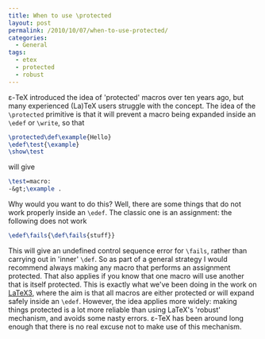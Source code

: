 ```yaml
---
title: When to use \protected
layout: post
permalink: /2010/10/07/when-to-use-protected/
categories:
  - General
tags:
  - etex
  - protected
  - robust
---
```

ε-TeX introduced the idea of 'protected' macros over ten years ago, but many experienced (La)TeX users struggle with the concept. The idea of the `\protected` primitive is that it will prevent a macro being expanded inside an `\edef` or `\write`, so that

```latex
\protected\def\example{Hello}
\edef\test{\example}
\show\test
```

will give

```latex
\test=macro:
-&gt;\example .
```

Why would you want to do this? Well, there are some things that do not work properly inside an `\edef`. The classic one is an assignment: the following does not work

```latex
\edef\fails{\def\fails{stuff}}
```

This will give an undefined control sequence error for `\fails`, rather than carrying out in 'inner' `\def`. So as part of a general strategy I would recommend always making any macro that performs an assignment protected. That also applies if you know that one macro will use another that is itself protected. This is exactly what we've been doing in the work on [LaTeX3](https://www.latex-project.org/latex3.html), where the aim is that all macros are either protected or will expand safely inside an `\edef`. However, the idea applies more widely: making things protected is a lot more reliable than using LaTeX's 'robust' mechanism, and avoids some nasty errors. ε-TeX has been around long enough that there is no real excuse not to make use of this mechanism.
